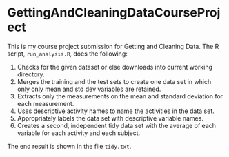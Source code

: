 # GettingAndCleaningDataCourseProject

This is my course project submission for Getting and Cleaning Data.
The R script, `run_analysis.R`, does the following:

1. Checks for the given dataset or else downloads into current working directory.
2. Merges the training and the test sets to create one data set in which only
   only mean and std dev variables are retained.
3. Extracts only the measurements on the mean and standard deviation for each
   measurement.
4. Uses descriptive activity names to name the activities in the data set.
5. Appropriately labels the data set with descriptive variable names.
6. Creates a second, independent tidy data set with the average of each variable
   for each activity and each subject.

The end result is shown in the file `tidy.txt`.